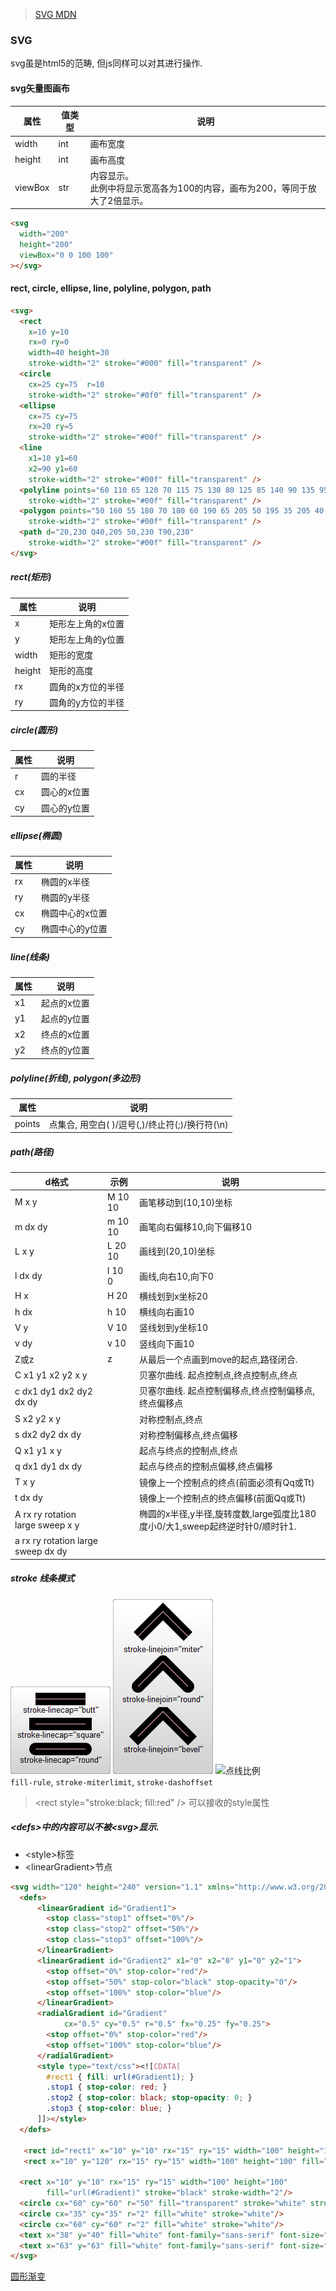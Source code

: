 > [SVG MDN](https://developer.mozilla.org/zh-CN/docs/Web/SVG/Tutorial)

### SVG
svg虽是html5的范畴, 但js同样可以对其进行操作.


#### svg矢量图画布
属性|值类型|说明
-|-|-
width|int|画布宽度
height|int|画布高度
viewBox|str|内容显示。<br>此例中将显示宽高各为100的内容，画布为200，等同于放大了2倍显示。
```html
<svg
  width="200"
  height="200"
  viewBox="0 0 100 100"
></svg>
```

#### rect, circle, ellipse, line, polyline, polygon, path
```html
<svg>
  <rect
    x=10 y=10
    rx=0 ry=0
    width=40 height=30
    stroke-width="2" stroke="#000" fill="transparent" />
  <circle
    cx=25 cy=75  r=10
    stroke-width="2" stroke="#0f0" fill="transparent" />
  <ellipse
    cx=75 cy=75
    rx=20 ry=5
    stroke-width="2" stroke="#00f" fill="transparent" />
  <line
    x1=10 y1=60
    x2=90 y1=60
    stroke-width="2" stroke="#00f" fill="transparent" />
  <polyline points="60 110 65 120 70 115 75 130 80 125 85 140 90 135 95 150 100 145"
    stroke-width="2" stroke="#00f" fill="transparent" />
  <polygon points="50 160 55 180 70 180 60 190 65 205 50 195 35 205 40 190 30 180 45 180"
    stroke-width="2" stroke="#00f" fill="transparent" />
  <path d="20,230 Q40,205 50,230 T90,230"
    stroke-width="2" stroke="#00f" fill="transparent" />
</svg>
```
##### rect(矩形)
属性|说明
-|-
x|矩形左上角的x位置
y|矩形左上角的y位置
width|矩形的宽度
height|矩形的高度
rx|圆角的x方位的半径
ry|圆角的y方位的半径
##### circle(圆形)
属性|说明
-|-
r|圆的半径
cx|圆心的x位置
cy|圆心的y位置
##### ellipse(椭圆)
属性|说明
-|-
rx|椭圆的x半径
ry|椭圆的y半径
cx|椭圆中心的x位置
cy|椭圆中心的y位置
##### line(线条)
属性|说明
-|-
x1|起点的x位置
y1|起点的y位置
x2|终点的x位置
y2|终点的y位置
##### polyline(折线), polygon(多边形)
属性|说明
-|-
points|点集合, 用空白( )/逗号(,)/终止符(;)/换行符(\n)
##### path(路径)
d格式|示例|说明
-|-|-
M x y|M 10 10|画笔移动到(10,10)坐标
m dx dy|m 10 10|画笔向右偏移10,向下偏移10
L x y|L 20 10|画线到(20,10)坐标
l dx dy|l 10 0|画线,向右10,向下0
H x|H 20|横线划到x坐标20
h dx|h 10|横线向右画10
V y|V 10|竖线划到y坐标10
v dy|v 10|竖线向下画10
Z或z|z|从最后一个点画到move的起点,路径闭合.
C x1 y1 x2 y2 x y| |贝塞尔曲线. 起点控制点,终点控制点,终点
c dx1 dy1 dx2 dy2 dx dy| |贝塞尔曲线. 起点控制偏移点,终点控制偏移点,终点偏移点
S x2 y2 x y||对称控制点,终点
s dx2 dy2 dx dy||对称控制偏移点,终点偏移
Q x1 y1 x y||起点与终点的控制点,终点
q dx1 dy1 dx dy||起点与终点的控制点偏移,终点偏移
T x y||镜像上一个控制点的终点(前面必须有Qq或Tt)
t dx dy||镜像上一个控制点的终点偏移(前面Qq或Tt)
A rx ry rotation large sweep x y||椭圆的x半径,y半径,旋转度数,large弧度比180度小0/大1,sweep起终逆时针0/顺时针1.
a rx ry rotation large sweep dx dy||

##### stroke 线条模式
![线条模式](stroke-linecap.png)
![折线连接](stroke-linejoin.png)
![点线比例](stroke-dasharray.png)<br>
`fill-rule`, `stroke-miterlimit`, `stroke-dashoffset`
> \<rect style="stroke:black; fill:red" /\> 可以接收的style属性

##### \<defs\>中的内容可以不被\<svg\>显示.
- \<style\>标签<br>
- \<linearGradient\>节点<br>
```html
<svg width="120" height="240" version="1.1" xmlns="http://www.w3.org/2000/svg">
  <defs>
      <linearGradient id="Gradient1">
        <stop class="stop1" offset="0%"/>
        <stop class="stop2" offset="50%"/>
        <stop class="stop3" offset="100%"/>
      </linearGradient>
      <linearGradient id="Gradient2" x1="0" x2="0" y1="0" y2="1">
        <stop offset="0%" stop-color="red"/>
        <stop offset="50%" stop-color="black" stop-opacity="0"/>
        <stop offset="100%" stop-color="blue"/>
      </linearGradient>
      <radialGradient id="Gradient"
            cx="0.5" cy="0.5" r="0.5" fx="0.25" fy="0.25">
        <stop offset="0%" stop-color="red"/>
        <stop offset="100%" stop-color="blue"/>
      </radialGradient>
      <style type="text/css"><![CDATA[
        #rect1 { fill: url(#Gradient1); }
        .stop1 { stop-color: red; }
        .stop2 { stop-color: black; stop-opacity: 0; }
        .stop3 { stop-color: blue; }
      ]]></style>
  </defs>
  
   <rect id="rect1" x="10" y="10" rx="15" ry="15" width="100" height="100"/>
   <rect x="10" y="120" rx="15" ry="15" width="100" height="100" fill="url(#Gradient2)"/>

  <rect x="10" y="10" rx="15" ry="15" width="100" height="100"
        fill="url(#Gradient)" stroke="black" stroke-width="2"/>
  <circle cx="60" cy="60" r="50" fill="transparent" stroke="white" stroke-width="2"/>
  <circle cx="35" cy="35" r="2" fill="white" stroke="white"/>
  <circle cx="60" cy="60" r="2" fill="white" stroke="white"/>
  <text x="38" y="40" fill="white" font-family="sans-serif" font-size="10pt">(fx,fy)</text>
  <text x="63" y="63" fill="white" font-family="sans-serif" font-size="10pt">(cx,cy)</text>
</svg>
```
[圆形渐变](radial-grandient.png) 

#####
